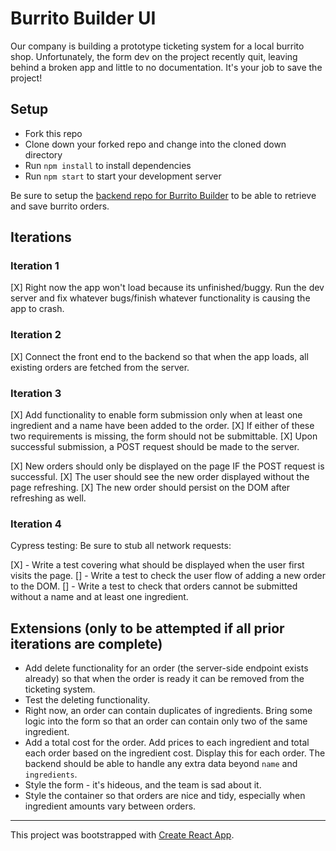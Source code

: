 # Burrito Builder UI

Our company is building a prototype ticketing system for a local burrito shop. Unfortunately, the form dev on the project recently quit, leaving behind a broken app and little to no documentation. It's your job to save the project!

## Setup

- Fork this repo
- Clone down your forked repo and change into the cloned down directory
- Run `npm install` to install dependencies
- Run `npm start` to start your development server

Be sure to setup the [backend repo for Burrito Builder](https://github.com/turingschool-examples/burrito-builder-api) to be able to retrieve and save burrito orders.

## Iterations

### Iteration 1

[X] Right now the app won't load because its unfinished/buggy. Run the dev server and fix whatever bugs/finish whatever functionality is causing the app to crash. 

### Iteration 2

[X] Connect the front end to the backend so that when the app loads, all existing orders are fetched from the server.

### Iteration 3

[X] Add functionality to enable form submission only when at least one ingredient and a name have been added to the order. 
[X] If either of these two requirements is missing, the form should not be submittable. 
[X] Upon successful submission, a POST request should be made to the server.

[X] New orders should only be displayed on the page IF the POST request is successful. 
[X] The user should see the new order displayed without the page refreshing. 
[X] The new order should persist on the DOM after refreshing as well.

### Iteration 4

Cypress testing: Be sure to stub all network requests:  

[X] - Write a test covering what should be displayed when the user first visits the page.
[] - Write a test to check the user flow of adding a new order to the DOM.
[] - Write a test to check that orders cannot be submitted without a name and at least one ingredient.


## Extensions (only to be attempted if all prior iterations are complete)

- Add delete functionality for an order (the server-side endpoint exists already) so that when the order is ready it can be removed from the ticketing system.
- Test the deleting functionality.
- Right now, an order can contain duplicates of ingredients. Bring some logic into the form so that an order can contain only two of the same ingredient.
- Add a total cost for the order. Add prices to each ingredient and total each order based on the ingredient cost. Display this for each order. The backend should be able to handle any extra data beyond `name` and `ingredients`.
- Style the form - it's hideous, and the team is sad about it.
- Style the container so that orders are nice and tidy, especially when ingredient amounts vary between orders.

---

This project was bootstrapped with [Create React App](https://github.com/facebook/create-react-app).
